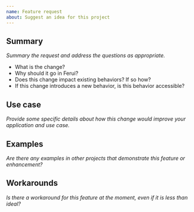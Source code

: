 ```yaml
---
name: Feature request
about: Suggest an idea for this project
---
```


## Summary

_Summary the request and address the questions as appropriate._

* What is the change?
* Why should it go in Ferui?
* Does this change impact existing behaviors? If so how?
* If this change introduces a new behavior, is this behavior accessible?

## Use case

_Provide some specific details about how this change would improve your application and use case._

## Examples

_Are there any examples in other projects that demonstrate this feature or enhancement?_

## Workarounds

_Is there a workaround for this feature at the moment, even if it is less than ideal?_
